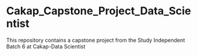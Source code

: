 # Cakap_Capstone_Project_Data_Scientist
This repository contains a capstone project from the Study Independent Batch 6 at Cakap-Data Scientist
